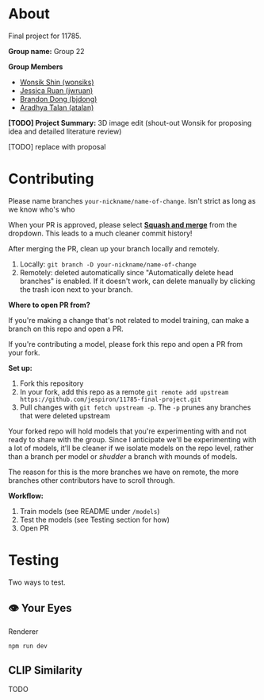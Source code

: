 # About

Final project for 11785.

**Group name:** Group 22

**Group Members**
* [Wonsik Shin (wonsiks)](https://github.com/ceteris11)
* [Jessica Ruan (jwruan)](https://github.com/jespiron)
* [Brandon Dong (bjdong)](https://github.com/sad-ish-cat)
* [Aradhya Talan (atalan)](https://github.com/aradhyatalan)

**[TODO] Project Summary:** 3D image edit (shout-out Wonsik for proposing idea and detailed literature review)

[TODO] replace with proposal

# Contributing

Please name branches `your-nickname/name-of-change`. Isn't strict as long as we know who's who

When your PR is approved, please select **[Squash and merge](https://www.lloydatkinson.net/posts/2022/should-you-squash-merge-or-merge-commit/)** from the dropdown. This leads to a much cleaner commit history!

After merging the PR, clean up your branch locally and remotely.
1. Locally: `git branch -D your-nickname/name-of-change`
2. Remotely: deleted automatically since "Automatically delete head branches" is enabled. If it doesn't work, can delete manually by clicking the trash icon next to your branch.

**Where to open PR from?**

If you're making a change that's not related to model training, can make a branch on this repo and open a PR.

If you're contributing a model, please fork this repo and open a PR from your fork.

**Set up:**
1. Fork this repository
2. In your fork, add this repo as a remote `git remote add upstream https://github.com/jespiron/11785-final-project.git`
3. Pull changes with `git fetch upstream -p`. The `-p` prunes any branches that were deleted upstream

Your forked repo will hold models that you're experimenting with and not ready to share with the group. Since I anticipate we'll be experimenting with a lot of models, it'll be cleaner if we isolate models on the repo level, rather than a branch per model or *shudder* a branch with mounds of models.

The reason for this is the more branches we have on remote, the more branches other contributors have to scroll through.

**Workflow:**
1. Train models (see README under `/models`)
2. Test the models (see Testing section for how)
3. Open PR

# Testing

Two ways to test.

## 👁️ Your Eyes

Renderer

`npm run dev`

## CLIP Similarity

TODO
